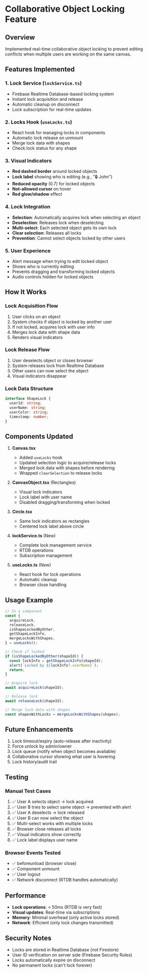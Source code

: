 # Collaborative Object Locking Feature

## Overview
Implemented real-time collaborative object locking to prevent editing conflicts when multiple users are working on the same canvas.

## Features Implemented

### 1. Lock Service (`lockService.ts`)
- Firebase Realtime Database-based locking system
- Instant lock acquisition and release
- Automatic cleanup on disconnect
- Lock subscription for real-time updates

### 2. Locks Hook (`useLocks.ts`)
- React hook for managing locks in components
- Automatic lock release on unmount
- Merge lock data with shapes
- Check lock status for any shape

### 3. Visual Indicators
- **Red dashed border** around locked objects
- **Lock label** showing who is editing (e.g., "🔒 John")
- **Reduced opacity** (0.7) for locked objects
- **Not-allowed cursor** on hover
- **Red glow/shadow** effect

### 4. Lock Integration
- **Selection**: Automatically acquires lock when selecting an object
- **Deselection**: Releases lock when deselecting
- **Multi-select**: Each selected object gets its own lock
- **Clear selection**: Releases all locks
- **Prevention**: Cannot select objects locked by other users

### 5. User Experience
- Alert message when trying to edit locked object
- Shows who is currently editing
- Prevents dragging and transforming locked objects
- Audio controls hidden for locked objects

## How It Works

### Lock Acquisition Flow
1. User clicks on an object
2. System checks if object is locked by another user
3. If not locked, acquires lock with user info
4. Merges lock data with shape data
5. Renders visual indicators

### Lock Release Flow
1. User deselects object or closes browser
2. System releases lock from Realtime Database
3. Other users can now select the object
4. Visual indicators disappear

### Lock Data Structure
```typescript
interface ShapeLock {
  userId: string;
  userName: string;
  userColor: string;
  timestamp: number;
}
```

## Components Updated

1. **Canvas.tsx**
   - Added `useLocks` hook
   - Updated selection logic to acquire/release locks
   - Merged lock data with shapes before rendering
   - Wrapped `clearSelection` to release locks

2. **CanvasObject.tsx** (Rectangles)
   - Visual lock indicators
   - Lock label with user name
   - Disabled dragging/transforming when locked

3. **Circle.tsx**
   - Same lock indicators as rectangles
   - Centered lock label above circle

4. **lockService.ts** (New)
   - Complete lock management service
   - RTDB operations
   - Subscription management

5. **useLocks.ts** (New)
   - React hook for lock operations
   - Automatic cleanup
   - Browser close handling

## Usage Example

```typescript
// In a component
const {
  acquireLock,
  releaseLock,
  isShapeLockedByOther,
  getShapeLockInfo,
  mergeLocksWithShapes,
} = useLocks();

// Check if locked
if (isShapeLockedByOther(shapeId)) {
  const lockInfo = getShapeLockInfo(shapeId);
  alert(`Locked by ${lockInfo?.userName}`);
  return;
}

// Acquire lock
await acquireLock(shapeId);

// Release lock
await releaseLock(shapeId);

// Merge lock data with shapes
const shapesWithLocks = mergeLocksWithShapes(shapes);
```

## Future Enhancements

1. Lock timeout/expiry (auto-release after inactivity)
2. Force unlock by admin/owner
3. Lock queue (notify when object becomes available)
4. Collaborative cursor showing what user is hovering
5. Lock history/audit trail

## Testing

### Manual Test Cases
1. ✅ User A selects object → lock acquired
2. ✅ User B tries to select same object → prevented with alert
3. ✅ User A deselects → lock released
4. ✅ User B can now select the object
5. ✅ Multi-select works with multiple locks
6. ✅ Browser close releases all locks
7. ✅ Visual indicators show correctly
8. ✅ Lock label displays user name

### Browser Events Tested
- ✅ beforeunload (browser close)
- ✅ Component unmount
- ✅ User logout
- ✅ Network disconnect (RTDB handles automatically)

## Performance

- **Lock operations**: < 50ms (RTDB is very fast)
- **Visual updates**: Real-time via subscriptions
- **Memory**: Minimal overhead (only active locks stored)
- **Network**: Efficient (only lock changes transmitted)

## Security Notes

- Locks are stored in Realtime Database (not Firestore)
- User ID verification on server side (Firebase Security Rules)
- Locks automatically expire on disconnect
- No permanent locks (can't lock forever)

